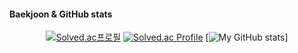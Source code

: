 #### Baekjoon & GitHub stats
<div align= "center"> 
  
  
  [![Solved.ac프로필](http://mazassumnida.wtf/api/mini/generate_badge?boj=priaselay)](https://solved.ac/priaselay/)
  [![Solved.ac Profile](http://mazassumnida.wtf/api/v2/generate_badge?boj=priaselay)](https://solved.ac/priaselay/)
  [![My GitHub stats](https://github-readme-stats.vercel.app/api?username=Mireutale&show_icons=true&theme=merko)]
</div>
     
<!--
**Martinel2/Martinel2** is a ✨ _special_ ✨ repository because its `README.md` (this file) appears on your GitHub profile.

Here are some ideas to get you started:

- 🔭 I’m currently working on ...
- 🌱 I’m currently learning ...
- 👯 I’m looking to collaborate on ...
- 🤔 I’m looking for help with ...
- 💬 Ask me about ...
- 📫 How to reach me: ...
- 😄 Pronouns: ...
- ⚡ Fun fact: ...
-->
